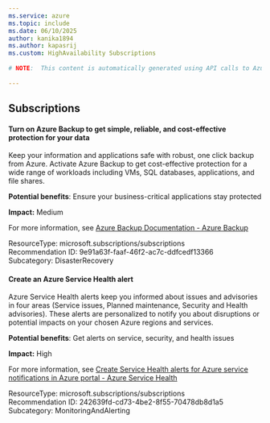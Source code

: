 ```yaml
---
ms.service: azure
ms.topic: include
ms.date: 06/10/2025
author: kanika1894
ms.author: kapasrij
ms.custom: HighAvailability Subscriptions
  
# NOTE:  This content is automatically generated using API calls to Azure. Any edits made on these files will be overwritten in the next run of the script. 
  
---
```

  
## Subscriptions  
  
<!--9e91a63f-faaf-46f2-ac7c-ddfcedf13366_begin-->

#### Turn on Azure Backup to get simple, reliable, and cost-effective protection for your data  
  
Keep your information and applications safe with robust, one click backup from Azure.  Activate Azure Backup to get cost-effective protection for a wide range of workloads including VMs, SQL databases, applications, and file shares.  
  
**Potential benefits**: Ensure your business-critical applications stay protected  

**Impact:** Medium
  
For more information, see [Azure Backup Documentation - Azure Backup ](/azure/backup/)  

ResourceType: microsoft.subscriptions/subscriptions  
Recommendation ID: 9e91a63f-faaf-46f2-ac7c-ddfcedf13366  
Subcategory: DisasterRecovery

<!--9e91a63f-faaf-46f2-ac7c-ddfcedf13366_end-->

<!--242639fd-cd73-4be2-8f55-70478db8d1a5_begin-->

#### Create an Azure Service Health alert  
  
Azure Service Health alerts keep you informed about issues and advisories in four areas (Service issues, Planned maintenance, Security and Health advisories). These alerts are personalized to notify you about disruptions or potential impacts on your chosen Azure regions and services.  
  
**Potential benefits**: Get alerts on service, security, and health issues  

**Impact:** High
  
For more information, see [Create Service Health alerts for Azure service notifications in Azure portal - Azure Service Health](https://aka.ms/aa_servicehealthalert_action)  

ResourceType: microsoft.subscriptions/subscriptions  
Recommendation ID: 242639fd-cd73-4be2-8f55-70478db8d1a5  
Subcategory: MonitoringAndAlerting

<!--242639fd-cd73-4be2-8f55-70478db8d1a5_end-->


<!--articleBody-->
